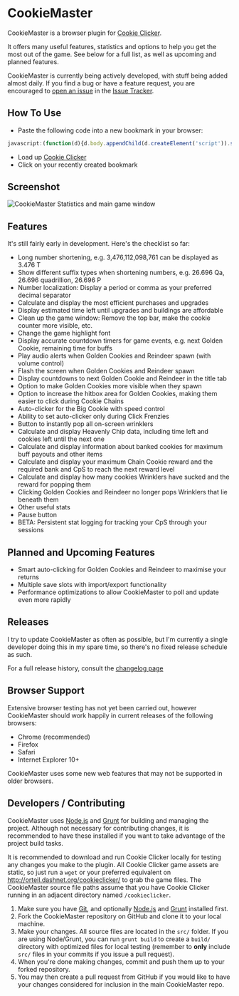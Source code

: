 CookieMaster
=============

CookieMaster is a browser plugin for [Cookie Clicker](http://orteil.dashnet.org/cookieclicker/).

It offers many useful features, statistics and options to help you get the most out of the game. See below for a full list, as well as upcoming and planned features.

CookieMaster is currently being actively developed, with stuff being added almost daily. If you find a bug or have a feature request, you are encouraged to [open an issue](https://github.com/greenc/CookieMaster/issues/new) in the [Issue Tracker](https://github.com/greenc/CookieMaster/issues/new).


How To Use
----------
* Paste the following code into a new bookmark in your browser:

```javascript
javascript:(function(d){d.body.appendChild(d.createElement('script')).setAttribute('src','//greenc.github.io/CookieMaster/build/cm-bootstrap.min.js?cb='+Math.random().toString(36).substr(2,5))})(document)
```

* Load up [Cookie Clicker](http://orteil.dashnet.org/cookieclicker/)
* Click on your recently created bookmark

Screenshot
----------

![CookieMaster Statistics and main game window](https://github.com/greenc/CookieMaster/raw/master/screenshots/cookie-master-main.jpg "CookieMaster")

Features
----------

It's still fairly early in development. Here's the checklist so far:

 - Long number shortening, e.g. 3,476,112,098,761 can be displayed as 3.476 T
 - Show different suffix types when shortening numbers, e.g. 26.696 Qa, 26.696 quadrillion, 26.696 P
 - Number localization: Display a period or comma as your preferred decimal separator
 - Calculate and display the most efficient purchases and upgrades
 - Display estimated time left until upgrades and buildings are affordable
 - Clean up the game window: Remove the top bar, make the cookie counter more visible, etc.
 - Change the game highlight font
 - Display accurate countdown timers for game events, e.g. next Golden Cookie, remaining time for buffs
 - Play audio alerts when Golden Cookies and Reindeer spawn (with volume control)
 - Flash the screen when Golden Cookies and Reindeer spawn
 - Display countdowns to next Golden Cookie and Reindeer in the title tab
 - Option to make Golden Cookies more visible when they spawn
 - Option to increase the hitbox area for Golden Cookies, making them easier to click during Cookie Chains
 - Auto-clicker for the Big Cookie with speed control
 - Ability to set auto-clicker only during Click Frenzies
 - Button to instantly pop all on-screen wrinklers
 - Calculate and display Heavenly Chip data, including time left and cookies left until the next one
 - Calculate and display information about banked cookies for maximum buff payouts and other items
 - Calculate and display your maximum Chain Cookie reward and the required bank and CpS to reach the next reward level
 - Calculate and display how many cookies Wrinklers have sucked and the reward for popping them
 - Clicking Golden Cookies and Reindeer no longer pops Wrinklers that lie beneath them
 - Other useful stats
 - Pause button
 - BETA: Persistent stat logging for tracking your CpS through your sessions


Planned and Upcoming Features
-----------

 - Smart auto-clicking for Golden Cookies and Reindeer to maximise your returns
 - Multiple save slots with import/export functionality
 - Performance optimizations to allow CookieMaster to poll and update even more rapidly


Releases
-----------

I try to update CookieMaster as often as possible, but I'm currently a single developer doing this in my spare time, so there's no fixed release schedule as such.

For a full release history, consult the [changelog page](https://github.com/greenc/CookieMaster/blob/master/CHANGELOG.md)


Browser Support
----------

Extensive browser testing has not yet been carried out, however CookieMaster should work happily in current releases of the following browsers:

 - Chrome (recommended)
 - Firefox
 - Safari
 - Internet Explorer 10+

CookieMaster uses some new web features that may not be supported in older browsers.


Developers / Contributing
----------

CookieMaster uses [Node.js](http://nodejs.org/) and [Grunt](http://gruntjs.com/) for building and managing the project. Although not necessary for contributing changes, it is recommended to have these installed if you want to take advantage of the project build tasks.

It is recommended to download and run Cookie Clicker locally for testing any changes you make to the plugin. All Cookie Clicker game assets are static, so just run a `wget` or your preferred equivalent on http://orteil.dashnet.org/cookieclicker/ to grab the game files. The CookieMaster source file paths assume that you have Cookie Clicker running in an adjacent directory named `/cookieclicker`.

1. Make sure you have [Git](http://git-scm.com/), and optionally [Node.js](http://nodejs.org/) and [Grunt](http://gruntjs.com/) installed first.
2. Fork the CookieMaster repository on GitHub and clone it to your local machine.
3. Make your changes. All source files are located in the `src/` folder. If you are using Node/Grunt, you can run `grunt build` to create a `build/` directory with optimized files for local testing (remember to **only** include `src/` files in your commits if you issue a pull request).
4. When you're done making changes, commit and push them up to your forked repository.
5. You may then create a pull request from GitHub if you would like to have your changes considered for inclusion in the main CookieMaster repo.